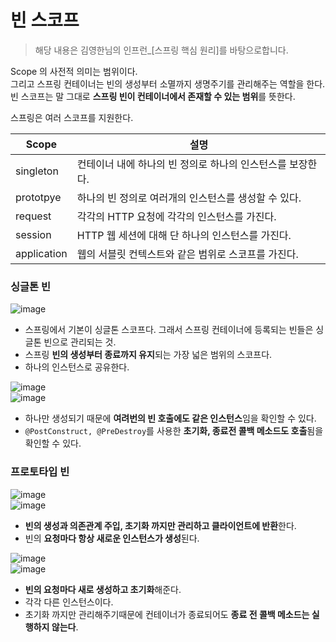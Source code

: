 # 빈 스코프

> 해당 내용은 김영한님의 인프런_[스프링 핵심 원리]를 바탕으로합니다.

Scope 의 사전적 의미는 범위이다.    
그리고 스프링 컨테이너는 빈의 생성부터 소멸까지 생명주기를 관리해주는 역할을 한다.   
빈 스코프는 말 그대로 **스프링 빈이 컨테이너에서 존재할 수 있는 범위**를 뜻한다.

스프링은 여러 스코프를 지원한다.   

|Scope|설명|
|---|---|
|singleton|컨테이너 내에 하나의 빈 정의로 하나의 인스턴스를 보장한다.|
|prototpye|하나의 빈 정의로 여러개의 인스턴스를 생성할 수 있다.|
|request|각각의 HTTP 요청에 각각의 인스턴스를 가진다.|
|session|HTTP 웹 세션에 대해 단 하나의 인스턴스를 가진다.|
|application|웹의 서블릿 컨텍스트와 같은 범위로 스코프를 가진다.|


### 싱글톤 빈
![image](https://user-images.githubusercontent.com/108853290/185404882-e178786d-82e7-4f29-aec0-4eedf8920d23.png)   

* 스프링에서 기본이 싱글톤 스코프다. 그래서 스프링 컨테이너에 등록되는 빈들은 싱글톤 빈으로 관리되는 것.
* 스프링 **빈의 생성부터 종료까지 유지**되는 가장 넓은 범위의 스코프다.
* 하나의 인스턴스로 공유한다.  

![image](https://user-images.githubusercontent.com/108853290/185408271-9217cdfe-2560-434c-a8a9-2d8adc0d2d9a.png)    
![image](https://user-images.githubusercontent.com/108853290/185405390-f660b869-fead-42ef-8947-f2464f2b1d3e.png)   

* 하나만 생성되기 때문에 **여려번의 빈 호출에도 같은 인스턴스**임을 확인할 수 있다.
* `@PostConstruct, @PreDestroy`를 사용한 **초기화, 종료전 콜백 메소드도 호출**됨을 확인할 수 있다.
  
  
### 프로토타입 빈
![image](https://user-images.githubusercontent.com/108853290/185406042-15ceb5ae-b19e-4cfc-ac68-87ccfa362fe3.png)   
![image](https://user-images.githubusercontent.com/108853290/185406113-99348144-008f-4bbd-a1c0-8e32245a2a93.png)   
* **빈의 생성과 의존관계 주입, 초기화 까지만 관리하고 클라이언트에 반환**한다.
* 빈의 **요청마다 항상 새로운 인스턴스가 생성**된다.   

![image](https://user-images.githubusercontent.com/108853290/185408525-6b0e7c3e-221e-421e-a6f1-3cded43d2a0f.png)   
![image](https://user-images.githubusercontent.com/108853290/185407072-2effe920-1f12-4ee6-804e-cf68d3894d6a.png)      
* **빈의 요청마다 새로 생성하고 초기화**해준다.
* 각각 다른 인스턴스이다.
* 초기화 까지만 관리해주기때문에 컨테이너가 종료되어도 **종료 전 콜백 메소드는 실행하지 않는다**.


